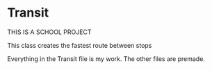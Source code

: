 # Transit

THIS IS A SCHOOL PROJECT 

This class creates the fastest route between stops

Everything in the Transit file is my work. The other files are premade.
